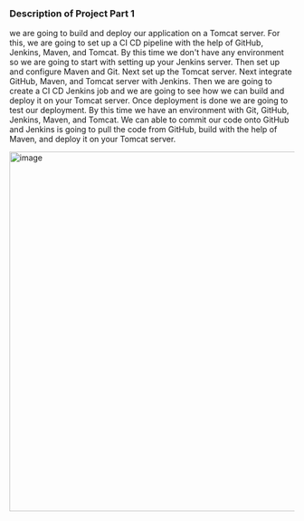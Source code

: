### Description of Project Part 1

we are going to build and deploy our application on a Tomcat server.
For this, we are going to set up a CI CD pipeline with the help of GitHub, Jenkins, Maven, and Tomcat.
By this time we don't have any environment so we are going to start with setting up your Jenkins server.
Then set up and configure Maven and Git.
Next set up the Tomcat server.
Next integrate GitHub, Maven, and Tomcat server with Jenkins.
Then we are going to create a CI CD Jenkins job and we are going to see how we can build and deploy it on your Tomcat server.
Once deployment is done we are going to test our deployment.
By this time we have an environment with Git, GitHub, Jenkins, Maven, and Tomcat.
We can able to commit our code onto GitHub and Jenkins is going to pull the code from GitHub, build with the help of Maven, and deploy it on your Tomcat server.

<img width="635" alt="image" src="https://github.com/Sharsora/Devops-Project/assets/135323873/466b1ff6-d69f-4a6a-a52a-59ad705cf236">
